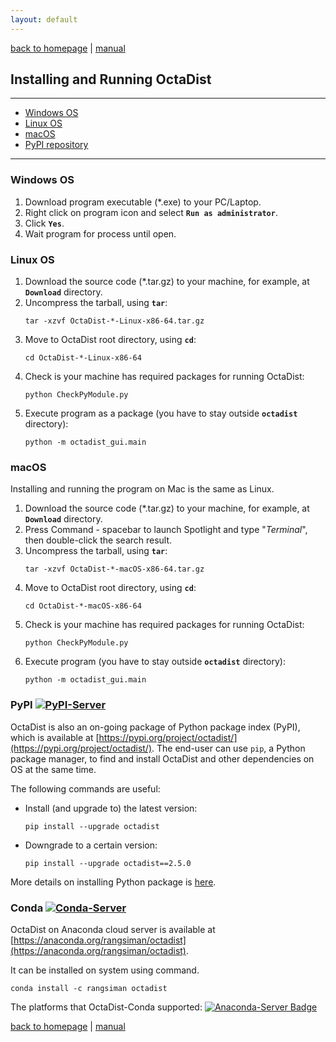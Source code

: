 ```yaml
---
layout: default
---
```

[back to homepage](./) | [manual](./manual.md)

## Installing and Running OctaDist
***

- [Windows OS](#windows-os)
- [Linux OS](#linux-os)
- [macOS](#macos)
- [PyPI repository](#pypi)

***

### Windows OS

1. Download program executable (\*.exe) to your PC/Laptop.
2. Right click on program icon and select **`Run as administrator`**.
3. Click **`Yes`**.
4. Wait program for process until open.

### Linux OS

1. Download the source code (*.tar.gz) to your machine, for example, at **`Download`** directory.
2. Uncompress the tarball, using **`tar`**: 
   ```
   tar -xzvf OctaDist-*-Linux-x86-64.tar.gz
   ```
3. Move to OctaDist root directory, using **`cd`**:
   ```
   cd OctaDist-*-Linux-x86-64
   ```
4. Check is your machine has required packages for running OctaDist:
   ```
   python CheckPyModule.py
   ```
5. Execute program as a package (you have to stay outside **`octadist`** directory):
   ```
   python -m octadist_gui.main
   ```

### macOS

Installing and running the program on Mac is the same as Linux.

1. Download the source code (*.tar.gz) to your machine, for example, at **`Download`** directory.
2. Press Command - spacebar to launch Spotlight and type "*Terminal*", then double-click the search result.
3. Uncompress the tarball, using **`tar`**: 
   ```
   tar -xzvf OctaDist-*-macOS-x86-64.tar.gz
   ```
4. Move to OctaDist root directory, using **`cd`**:
   ```
   cd OctaDist-*-macOS-x86-64
   ```
5. Check is your machine has required packages for running OctaDist:
   ```
   python CheckPyModule.py
   ```
6. Execute program (you have to stay outside **`octadist`** directory):
   ```
   python -m octadist_gui.main
   ```

### PyPI  [![PyPI-Server][PyPI-badge]][PyPI-link]

[PyPI-badge]: https://img.shields.io/pypi/v/octadist.svg
[PyPI-link]: https://pypi.org/project/octadist/

OctaDist is also an on-going package of Python package index (PyPI), which is available at [https://pypi.org/project/octadist/](https://pypi.org/project/octadist/).
The end-user can use `pip`, a Python package manager, to find and install OctaDist and other dependencies on OS at the same time.

The following commands are useful:
- Install (and upgrade to) the latest version: 
  ```
  pip install --upgrade octadist
  ```
- Downgrade to a certain version:
  ```
  pip install --upgrade octadist==2.5.0
  ```

More details on installing Python package is [here](https://packaging.python.org/tutorials/installing-packages/).

### Conda [![Conda-Server][Conda-badge]][Conda-link]

[Conda-badge]: https://anaconda.org/rangsiman/octadist/badges/version.svg
[Conda-link]: https://anaconda.org/rangsiman/octadist

OctaDist on Anaconda cloud server is available at [https://anaconda.org/rangsiman/octadist](https://anaconda.org/rangsiman/octadist). 

It can be installed on system using command.

```
conda install -c rangsiman octadist 
```

The platforms that OctaDist-Conda supported: [![Anaconda-Server Badge](https://anaconda.org/rangsiman/octadist/badges/platforms.svg)](https://anaconda.org/rangsiman/octadist)

[back to homepage](./) | [manual](./manual.md)
